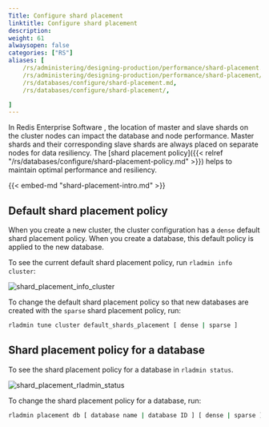 ```yaml
---
Title: Configure shard placement
linktitle: Configure shard placement
description:
weight: 61
alwaysopen: false
categories: ["RS"]
aliases: [
    /rs/administering/designing-production/performance/shard-placement.md,
    /rs/administering/designing-production/performance/shard-placement/,
    /rs/databases/configure/shard-placement.md,
    /rs/databases/configure/shard-placement/,

]
---
```

In Redis Enterprise Software , the location of master and slave shards on the cluster nodes can impact the database and node performance.
Master shards and their corresponding slave shards are always placed on separate nodes for data resiliency.
The [shard placement policy]({{< relref "/rs/databases/configure/shard-placement-policy.md" >}}) helps to maintain optimal performance and resiliency.

{{< embed-md "shard-placement-intro.md"  >}}

## Default shard placement policy

When you create a new cluster, the cluster configuration has a `dense` default shard placement policy.
When you create a database, this default policy is applied to the new database.

To see the current default shard placement policy, run `rladmin info cluster`:

![shard_placement_info_cluster](/images/rs/shard_placement_info_cluster.png)

To change the default shard placement policy so that new databases are created with the `sparse` shard placement policy, run:

```sh
rladmin tune cluster default_shards_placement [ dense | sparse ]
```

## Shard placement policy for a database

To see the shard placement policy for a database in `rladmin status`.

![shard_placement_rladmin_status](/images/rs/shard_placement_rladmin_status.png)

To change the shard placement policy for a database, run:

```sh
rladmin placement db [ database name | database ID ] [ dense | sparse ]
```
